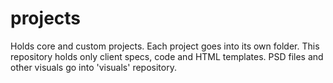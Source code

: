 projects
========

Holds core and custom projects. Each project goes into its own folder. This repository holds only client specs, code and HTML templates. PSD files and other visuals go into 'visuals' repository.
